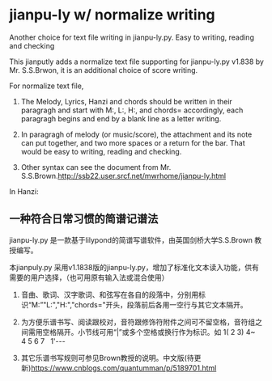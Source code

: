 # jianpu-ly w/ normalize writing
Another choice for text file writing in jianpu-ly.py. Easy to writing, reading and checking



This jianputly adds a normalize text file supporting for jianpu-ly.py v1.838 by Mr. S.S.Brwon, it is an additional choice of score writing.


For normalize text file,

1. The Melody, Lyrics, Hanzi and  chords should be written in their paragragh and start with M:, L:, H:, and chords= accordingly, each paragragh begins and end by a blank line as a letter writing.

2. In paragragh of melody (or music/score), the attachment and its note can put together, and two more spaces or a return for the bar. That would be easy to writing, reading and checking.

3. Other syntax can see the document from Mr. S.S.Brown.<http://ssb22.user.srcf.net/mwrhome/jianpu-ly.html>


In Hanzi:

## 一种符合日常习惯的简谱记谱法

jianpu-ly.py 是一款基于lilypond的简谱写谱软件，由英国剑桥大学S.S.Brown 教授编写。

本jianpuly.py 采用v1.1838版的jianpu-ly.py，增加了标准化文本读入功能，供有需要的用户选择，（也可用原有输入法或混合使用）

1. 音曲、歌词、汉字歌词、和弦写在各自的段落中，分别用标识“M:”"L:","H:","chords="开头，段落前后各用一空行与其它文本隔开。

2. 为方便乐谱书写、阅读跟校对，音符跟修饰符附件之间可不留空格，音符组之间需用空格隔开。小节线可用“|”或多个空格或换行作为标识。如  1( 2 3) 4~ &nbsp; 4 5 6 7 &nbsp; 1'--- 

3. 其它乐谱书写规则可参见Brown教授的说明。中文版(待更新)<https://www.cnblogs.com/quantumman/p/5189701.html>
 
